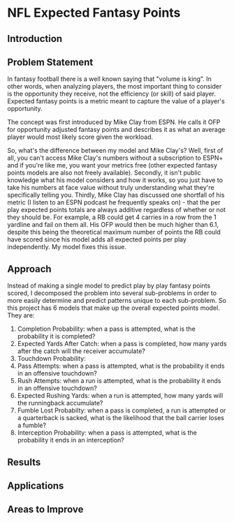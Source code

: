 # NFL Expected Fantasy Points

## Introduction

## Problem Statement

In fantasy football there is a well known saying that "volume is king". In other words, when analyzing players, the most important thing to consider is the opportunity they receive, not the efficiency (or skill) of said player. Expected fantasy points is a metric meant to capture the value of a player's opportunity. 

The concept was first introduced by Mike Clay from ESPN. He calls it OFP for opportunity adjusted fantasy points and describes it as what an average player would most likely score given the workload. 

So, what's the difference between my model and Mike Clay's? Well, first of all, you can't access Mike Clay's numbers without a subscription to ESPN+ and if you're like me, you want your metrics free (other expected fantasy points models are also not freely available). Secondly, it isn't public knowledge what his model considers and how it works, so you just have to take his numbers at face value without truly understanding what they're specifically telling you. Thirdly, Mike Clay has discussed one shortfall of his metric (I listen to an ESPN podcast he frequently speaks on) - that the per play expected points totals are always additive regardless of whether or not they should be. For example, a RB could get 4 carries in a row from the 1 yardline and fail on them all. His OFP would then be much higher than 6.1, despite this being the theoretical maximum number of points the RB could have scored since his model adds all expected points per play independently. My model fixes this issue.

## Approach

Instead of making a single model to predict play by play fantasy points scored, I decomposed the problem into several sub-problems in order to more easily determine and predict patterns unique to each sub-problem. So this project has 6 models that make up the overall expected points model. They are:
1. Completion Probability: when a pass is attempted, what is the probability it is completed?
2. Expected Yards After Catch: when a pass is completed, how many yards after the catch will the receiver accumulate?
3. Touchdown Probability: 
  1. Pass Attempts: when a pass is attempted, what is the probability it ends in an offensive touchdown?
  2. Rush Attempts: when a run is attempted, what is the probability it ends in an offensive touchdown?
4. Expected Rushing Yards: when a run is attempted, how many yards will the runningback accumulate?
5. Fumble Lost Probabilty: when a pass is completed, a run is attempted or a quarterback is sacked, what is the likelihood that the ball carrier loses a fumble? 
6. Interception Probability: when a pass is attempted, what is the probability it ends in an interception?

## Results

## Applications

## Areas to Improve


